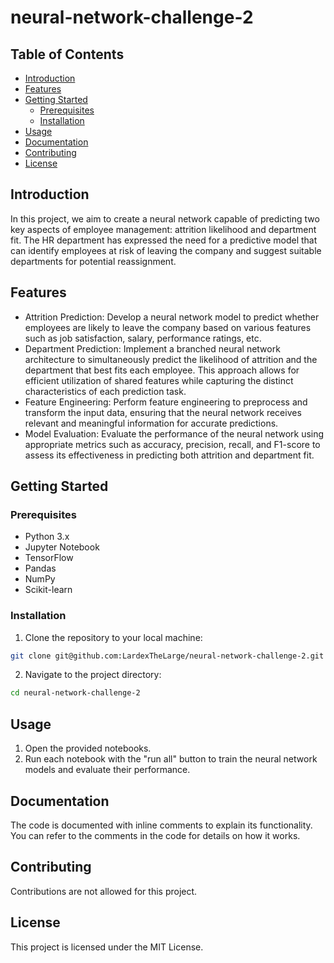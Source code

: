 # neural-network-challenge-2

## Table of Contents

- [Introduction](#introduction)
- [Features](#features)
- [Getting Started](#getting-started)
  - [Prerequisites](#prerequisites)
  - [Installation](#installation)
- [Usage](#usage)
- [Documentation](#documentation)
- [Contributing](#contributing)
- [License](#license)

## Introduction

In this project, we aim to create a neural network capable of predicting two key aspects of employee management: attrition likelihood and department fit. The HR department has expressed the need for a predictive model that can identify employees at risk of leaving the company and suggest suitable departments for potential reassignment.

## Features

- Attrition Prediction: Develop a neural network model to predict whether employees are likely to leave the company based on various features such as job satisfaction, salary, performance ratings, etc.
- Department Prediction: Implement a branched neural network architecture to simultaneously predict the likelihood of attrition and the department that best fits each employee. This approach allows for efficient utilization of shared features while capturing the distinct characteristics of each prediction task.
- Feature Engineering: Perform feature engineering to preprocess and transform the input data, ensuring that the neural network receives relevant and meaningful information for accurate predictions.
- Model Evaluation: Evaluate the performance of the neural network using appropriate metrics such as accuracy, precision, recall, and F1-score to assess its effectiveness in predicting both attrition and department fit.

## Getting Started

### Prerequisites

- Python 3.x
- Jupyter Notebook
- TensorFlow
- Pandas
- NumPy
- Scikit-learn

### Installation

1. Clone the repository to your local machine:

```bash
git clone git@github.com:LardexTheLarge/neural-network-challenge-2.git
```

2. Navigate to the project directory:

```bash
cd neural-network-challenge-2
```

## Usage

1. Open the provided notebooks.
2. Run each notebook with the "run all" button to train the neural network models and evaluate their performance.

## Documentation

The code is documented with inline comments to explain its functionality. You can refer to the comments in the code for details on how it works.

## Contributing

Contributions are not allowed for this project.

## License

This project is licensed under the MIT License.
